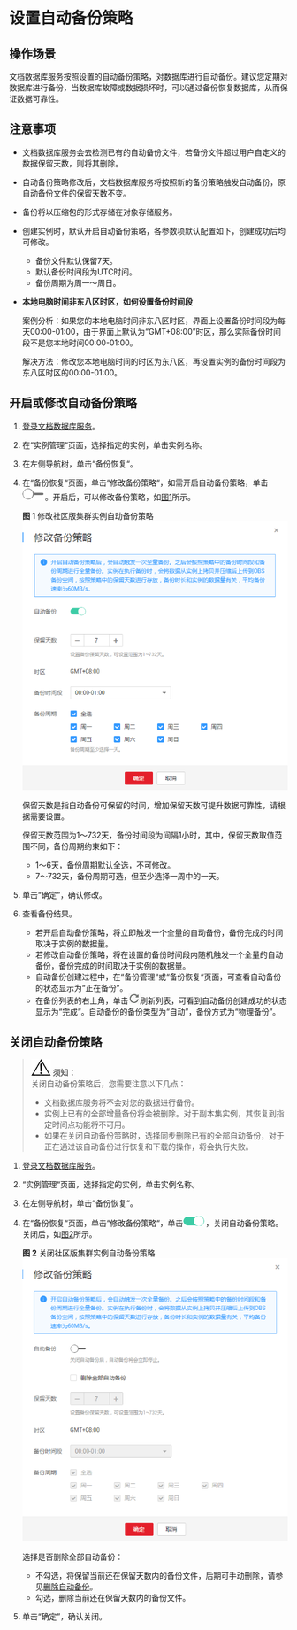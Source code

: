 # 设置自动备份策略<a name="zh-cn_topic_backup_restore"></a>

## 操作场景<a name="section16563082183254"></a>

文档数据库服务按照设置的自动备份策略，对数据库进行自动备份。建议您定期对数据库进行备份，当数据库故障或数据损坏时，可以通过备份恢复数据库，从而保证数据可靠性。

## 注意事项<a name="section18268144681618"></a>

-   文档数据库服务会去检测已有的自动备份文件，若备份文件超过用户自定义的数据保留天数，则将其删除。
-   自动备份策略修改后，文档数据库服务将按照新的备份策略触发自动备份，原自动备份文件的保留天数不变。

-   备份将以压缩包的形式存储在对象存储服务。
-   创建实例时，默认开启自动备份策略，各参数项默认配置如下，创建成功后均可修改。
    -   备份文件默认保留7天。
    -   默认备份时间段为UTC时间。
    -   备份周期为周一～周日。

-   **本地电脑时间非东八区时区，如何设置备份时间段**

    案例分析：如果您的本地电脑时间非东八区时区，界面上设置备份时间段为每天00:00-01:00，由于界面上默认为“GMT+08:00”时区，那么实际备份时间段不是您本地时间00:00-01:00。

    解决方法：修改您本地电脑时间的时区为东八区，再设置实例的备份时间段为东八区时区的00:00-01:00。


## 开启或修改自动备份策略<a name="section553508110238"></a>

1.  [登录文档数据库服务](https://support.huaweicloud.com/qs-dds/dds_02_0043.html)。
2.  在“实例管理“页面，选择指定的实例，单击实例名称。
3.  在左侧导航树，单击“备份恢复“。
4.  在“备份恢复“页面，单击“修改备份策略“，如需开启自动备份策略，单击![](figures/icon-off.png)。开启后，可以修改备份策略，如[图1](#fig997925593811)所示。

    **图 1**  修改社区版集群实例自动备份策略<a name="fig997925593811"></a>  
    ![](figures/修改社区版集群实例自动备份策略.png "修改社区版集群实例自动备份策略")

    保留天数是指自动备份可保留的时间，增加保留天数可提升数据可靠性，请根据需要设置。

    保留天数范围为1～732天，备份时间段为间隔1小时，其中，保留天数取值范围不同，备份周期约束如下：

    -   1～6天，备份周期默认全选，不可修改。
    -   7～732天，备份周期可选，但至少选择一周中的一天。

5.  单击“确定”，确认修改。
6.  查看备份结果。
    -   若开启自动备份策略，将立即触发一个全量的自动备份，备份完成的时间取决于实例的数据量。
    -   若修改自动备份策略，将在设置的备份时间段内随机触发一个全量的自动备份，备份完成的时间取决于实例的数据量。
    -   自动备份创建过程中，在“备份管理“或“备份恢复“页面，可查看自动备份的状态显示为“正在备份”。
    -   在备份列表的右上角，单击![](figures/icon-refresh.png)刷新列表，可看到自动备份创建成功的状态显示为“完成”。自动备份的备份类型为“自动”，备份方式为“物理备份”。


## 关闭自动备份策略<a name="section5411044193812"></a>

>![](public_sys-resources/icon-notice.gif) **须知：**   
>关闭自动备份策略后，您需要注意以下几点：  
>-   文档数据库服务将不会对您的数据进行备份。  
>-   实例上已有的全部增量备份将会被删除。对于副本集实例，其恢复到指定时间点功能将不可用。  
>-   如果在关闭自动备份策略时，选择同步删除已有的全部自动备份，对于正在通过该自动备份进行恢复和下载的操作，将会执行失败。  

1.  [登录文档数据库服务](https://support.huaweicloud.com/qs-dds/dds_02_0043.html)。
2.  “实例管理“页面，选择指定的实例，单击实例名称。
3.  在左侧导航树，单击“备份恢复“。
4.  在“备份恢复“页面，单击“修改备份策略“，单击![](figures/icon-on.png)，关闭自动备份策略。关闭后，如[图2](#fig1758153018411)所示。

    **图 2**  关闭社区版集群实例自动备份策略<a name="fig1758153018411"></a>  
    ![](figures/关闭社区版集群实例自动备份策略.png "关闭社区版集群实例自动备份策略")

    选择是否删除全部自动备份：

    -   不勾选，将保留当前还在保留天数内的备份文件，后期可手动删除，请参见[删除自动备份](删除自动备份.md)。
    -   勾选，删除当前还在保留天数内的备份文件。

5.  单击“确定”，确认关闭。

